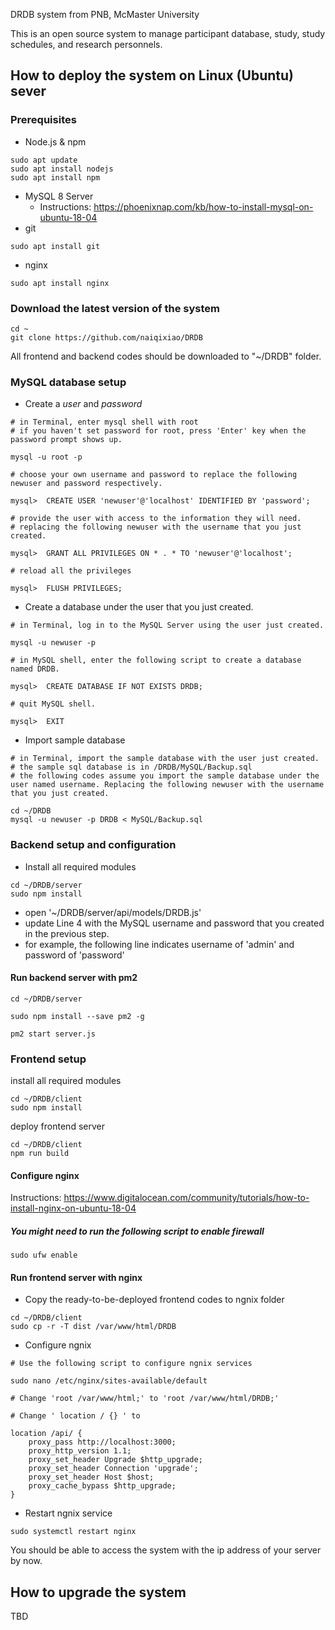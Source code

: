 DRDB system from PNB, McMaster University

This is an open source system to manage participant database, study, study schedules, and research personnels.

## How to deploy the system on Linux (Ubuntu) sever 

### Prerequisites

- Node.js & npm

```
sudo apt update
sudo apt install nodejs
sudo apt install npm
```

- MySQL 8 Server
  - Instructions: https://phoenixnap.com/kb/how-to-install-mysql-on-ubuntu-18-04
- git

```
sudo apt install git
```

- nginx

```
sudo apt install nginx
```

### Download the latest version of the system

```
cd ~
git clone https://github.com/naiqixiao/DRDB
```

All frontend and backend codes should be downloaded to "~/DRDB" folder.

### MySQL database setup

- Create a _user_ and _password_

```
# in Terminal, enter mysql shell with root
# if you haven't set password for root, press 'Enter' key when the password prompt shows up.

mysql -u root -p
```

```
# choose your own username and password to replace the following newuser and password respectively.

mysql>  CREATE USER 'newuser'@'localhost' IDENTIFIED BY 'password';

# provide the user with access to the information they will need.
# replacing the following newuser with the username that you just created.

mysql>  GRANT ALL PRIVILEGES ON * . * TO 'newuser'@'localhost';
```

```
# reload all the privileges

mysql>  FLUSH PRIVILEGES;
```

- Create a database under the user that you just created.

```
# in Terminal, log in to the MySQL Server using the user just created.

mysql -u newuser -p
```

```
# in MySQL shell, enter the following script to create a database named DRDB.

mysql>  CREATE DATABASE IF NOT EXISTS DRDB;
```

```
# quit MySQL shell.

mysql>  EXIT
```

- Import sample database

```
# in Terminal, import the sample database with the user just created.
# the sample sql database is in /DRDB/MySQL/Backup.sql
# the following codes assume you import the sample database under the user named username. Replacing the following newuser with the username that you just created.

cd ~/DRDB
mysql -u newuser -p DRDB < MySQL/Backup.sql
```

### Backend setup and configuration

- Install all required modules

```
cd ~/DRDB/server
sudo npm install
```

- open '~/DRDB/server/api/models/DRDB.js'
- update Line 4 with the MySQL username and password that you created in the previous step.
- for example, the following line indicates username of 'admin' and password of 'password'

#### Run backend server with pm2

```
cd ~/DRDB/server

sudo npm install --save pm2 -g

pm2 start server.js
```

### Frontend setup

install all required modules

```
cd ~/DRDB/client
sudo npm install
```

deploy frontend server

```
cd ~/DRDB/client
npm run build
```

#### Configure nginx

Instructions: https://www.digitalocean.com/community/tutorials/how-to-install-nginx-on-ubuntu-18-04

##### You might need to run the following script to enable firewall

```
sudo ufw enable
```

#### Run frontend server with nginx

- Copy the ready-to-be-deployed frontend codes to ngnix folder

```
cd ~/DRDB/client
sudo cp -r -T dist /var/www/html/DRDB
```

- Configure ngnix

```
# Use the following script to configure ngnix services

sudo nano /etc/nginx/sites-available/default

# Change 'root /var/www/html;' to 'root /var/www/html/DRDB;'

# Change ' location / {} ' to 

location /api/ {
    proxy_pass http://localhost:3000;
    proxy_http_version 1.1;
    proxy_set_header Upgrade $http_upgrade;
    proxy_set_header Connection 'upgrade';
    proxy_set_header Host $host;
    proxy_cache_bypass $http_upgrade;
}
```

- Restart ngnix service
```
sudo systemctl restart nginx
```

You should be able to access the system with the ip address of your server by now.

## How to upgrade the system

TBD
